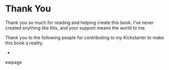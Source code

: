 # Thank You

Thank you so much for reading and helping create this book. I've never created anything like this, and your support means the world to me.

Thank you to the following people for contributing to my Kickstarter to make this book a reality.

 * 



ewpage

